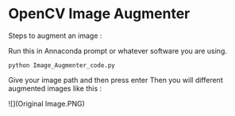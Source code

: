 # OpenCV Image Augmenter

Steps to augment an image :

Run this in Annaconda prompt or whatever software you are using.

    python Image_Augmenter_code.py

Give your image path and then press enter
Then you will different augmented images like this : 

![](Original Image.PNG)
